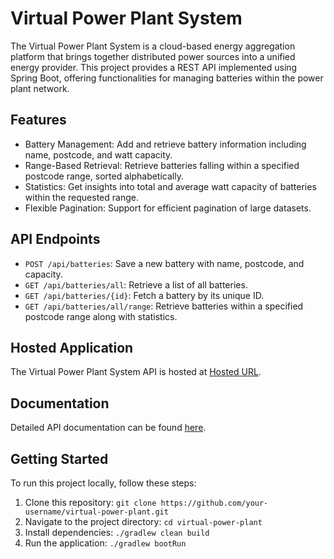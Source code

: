 # Virtual Power Plant System

The Virtual Power Plant System is a cloud-based energy aggregation platform that brings together distributed power sources into a unified energy provider. This project provides a REST API implemented using Spring Boot, offering functionalities for managing batteries within the power plant network.

## Features

- Battery Management: Add and retrieve battery information including name, postcode, and watt capacity.
- Range-Based Retrieval: Retrieve batteries falling within a specified postcode range, sorted alphabetically.
- Statistics: Get insights into total and average watt capacity of batteries within the requested range.
- Flexible Pagination: Support for efficient pagination of large datasets.

## API Endpoints

- `POST /api/batteries`: Save a new battery with name, postcode, and capacity.
- `GET /api/batteries/all`: Retrieve a list of all batteries.
- `GET /api/batteries/{id}`: Fetch a battery by its unique ID.
- `GET /api/batteries/all/range`: Retrieve batteries within a specified postcode range along with statistics.

## Hosted Application

The Virtual Power Plant System API is hosted at [Hosted URL]().

## Documentation

Detailed API documentation can be found [here](https://documenter.getpostman.com/view/11023757/2s9Xy2PBpb).

## Getting Started

To run this project locally, follow these steps:

1. Clone this repository: `git clone https://github.com/your-username/virtual-power-plant.git`
2. Navigate to the project directory: `cd virtual-power-plant`
3. Install dependencies: `./gradlew clean build`
4. Run the application: `./gradlew bootRun`


